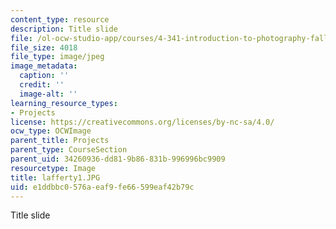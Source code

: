 ```yaml
---
content_type: resource
description: Title slide
file: /ol-ocw-studio-app/courses/4-341-introduction-to-photography-fall-2002/e1ddbbc0576aeaf9fe66599eaf42b79c_lafferty1.JPG
file_size: 4018
file_type: image/jpeg
image_metadata:
  caption: ''
  credit: ''
  image-alt: ''
learning_resource_types:
- Projects
license: https://creativecommons.org/licenses/by-nc-sa/4.0/
ocw_type: OCWImage
parent_title: Projects
parent_type: CourseSection
parent_uid: 34260936-dd81-9b86-831b-996996bc9909
resourcetype: Image
title: lafferty1.JPG
uid: e1ddbbc0-576a-eaf9-fe66-599eaf42b79c
---
```

Title slide